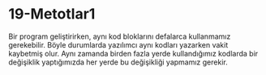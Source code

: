 # 19-Metotlar1
Bir program geliştirirken, aynı kod bloklarını defalarca kullanmamız gerekebilir.  Böyle durumlarda yazılımcı aynı kodları yazarken vakit kaybetmiş olur. Aynı zamanda birden fazla yerde kullandığımız kodlarda bir değişiklik yaptığımızda her yerde bu değişikliği yapmamız gerekir. 
